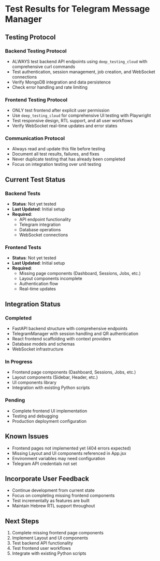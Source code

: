 # Test Results for Telegram Message Manager

## Testing Protocol

### Backend Testing Protocol
- ALWAYS test backend API endpoints using `deep_testing_cloud` with comprehensive curl commands
- Test authentication, session management, job creation, and WebSocket connections
- Verify MongoDB integration and data persistence
- Check error handling and rate limiting

### Frontend Testing Protocol  
- ONLY test frontend after explicit user permission
- Use `deep_testing_cloud` for comprehensive UI testing with Playwright
- Test responsive design, RTL support, and all user workflows
- Verify WebSocket real-time updates and error states

### Communication Protocol
- Always read and update this file before testing
- Document all test results, failures, and fixes
- Never duplicate testing that has already been completed
- Focus on integration testing over unit testing

## Current Test Status

### Backend Tests
- **Status**: Not yet tested
- **Last Updated**: Initial setup
- **Required**: 
  - API endpoint functionality
  - Telegram integration
  - Database operations
  - WebSocket connections

### Frontend Tests  
- **Status**: Not yet tested
- **Last Updated**: Initial setup
- **Required**:
  - Missing page components (Dashboard, Sessions, Jobs, etc.)
  - Layout components incomplete
  - Authentication flow
  - Real-time updates

## Integration Status

### Completed
- FastAPI backend structure with comprehensive endpoints
- TelegramManager with session handling and QR authentication
- React frontend scaffolding with context providers
- Database models and schemas
- WebSocket infrastructure

### In Progress
- Frontend page components (Dashboard, Sessions, Jobs, etc.)
- Layout components (Sidebar, Header, etc.)
- UI components library
- Integration with existing Python scripts

### Pending
- Complete frontend UI implementation
- Testing and debugging
- Production deployment configuration

## Known Issues
- Frontend pages not implemented yet (404 errors expected)
- Missing Layout and UI components referenced in App.jsx
- Environment variables may need configuration
- Telegram API credentials not set

## Incorporate User Feedback
- Continue development from current state
- Focus on completing missing frontend components
- Test incrementally as features are built
- Maintain Hebrew RTL support throughout

## Next Steps
1. Complete missing frontend page components
2. Implement Layout and UI components
3. Test backend API functionality
4. Test frontend user workflows
5. Integrate with existing Python scripts